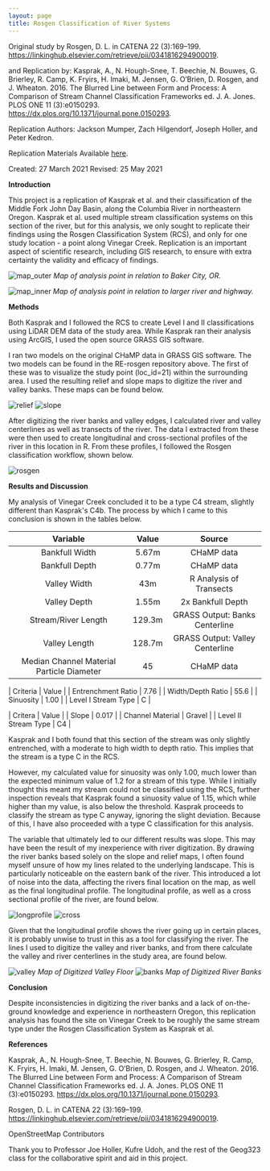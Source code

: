 ```yaml
---
layout: page
title: Rosgen Classification of River Systems
---
```


Original study by Rosgen, D. L. in CATENA 22 (3):169–199. https://linkinghub.elsevier.com/retrieve/pii/0341816294900019.

and Replication by: Kasprak, A., N. Hough-Snee, T. Beechie, N. Bouwes, G. Brierley, R. Camp, K. Fryirs, H. Imaki, M. Jensen, G. O’Brien, D. Rosgen, and J. Wheaton. 2016. The Blurred Line between Form and Process: A Comparison of Stream Channel Classification Frameworks ed. J. A. Jones. PLOS ONE 11 (3):e0150293. https://dx.plos.org/10.1371/journal.pone.0150293.

Replication Authors: Jackson Mumper, Zach Hilgendorf, Joseph Holler, and Peter Kedron.

Replication Materials Available [here](https://github.com/jackson-mumper/RE-rosgen).

Created: 27 March 2021
Revised: 25 May 2021

**Introduction**

This project is a replication of Kasprak et al. and their classification of the Middle Fork John Day Basin, along the Columbia River in northeastern Oregon. Kasprak et al. used multiple stream classification systems on this section of the river, but for this analysis, we only sought to replicate their findings using the Rosgen Classification System (RCS), and only for one study location - a point along Vinegar Creek. Replication is an important aspect of scientific research, including GIS research, to ensure with extra certainty the validity and efficacy of findings.

![map_outer](/assets/map_outer.png)
*Map of analysis point in relation to Baker City, OR.*

![map_inner](/assets/map_inner.png)
*Map of analysis point in relation to larger river and highway.*

**Methods**

Both Kasprak and I followed the RCS to create Level I and II classifications using LiDAR DEM data of the study area. While Kasprak ran their analysis using ArcGIS, I used the open source GRASS GIS software.

I ran two models on the original CHaMP data in GRASS GIS software. The two models can be found in the RE-rosgen repository above. The first of these was to visualize the study point (loc_id=21) within the surrounding area. I used the resulting relief and slope maps to digitize the river and valley banks. These maps can be found below.

![relief](/assets/relief.png)
![slope](/assets/slope.png)

After digitizing the river banks and valley edges, I calculated river and valley centerlines as well as transects of the river. The data I extracted from these were then used to create longitudinal and cross-sectional profiles of the river in this location in R. From these profiles, I followed the Rosgen classification workflow, shown below.

![rosgen](/assets/rosgen.jpeg)

**Results and Discussion**

My analysis of Vinegar Creek concluded it to be a type C4 stream, slightly different than Kasprak's C4b. The process by which I came to this conclusion is shown in the tables below.

| Variable | Value | Source |
| :-: | :-: | :-: |
| Bankfull Width | 5.67m | CHaMP data |
| Bankfull Depth | 0.77m | CHaMP data|
| Valley Width | 43m | R Analysis of Transects |
| Valley Depth | 1.55m | 2x Bankfull Depth |
| Stream/River Length | 129.3m | GRASS Output: Banks Centerline |
| Valley Length | 128.7m | GRASS Output: Valley Centerline |
| Median Channel Material Particle Diameter | 45 | CHaMP data |

| Criteria | Value |
| Entrenchment Ratio | 7.76 |
| Width/Depth Ratio | 55.6 |
| Sinuosity | 1.00 |
| Level I Stream Type | C |

| Critera | Value |
| Slope | 0.017 |
| Channel Material | Gravel |
| Level II Stream Type | C4 |

Kasprak and I both found that this section of the stream was only slightly entrenched, with a moderate to high width to depth ratio. This implies that the stream is a type C in the RCS.

However, my calculated value for sinuosity was only 1.00, much lower than the expected minimum value of 1.2 for a stream of this type. While I initially thought this meant my stream could not be classified using the RCS, further inspection reveals that Kasprak found a sinuosity value of 1.15, which while higher than my value, is also below the threshold. Kasprak proceeds to classify the stream as type C anyway, ignoring the slight deviation. Because of this, I have also proceeded with a type C classification for this analysis.

The variable that ultimately led to our different results was slope. This may have been the result of my inexperience with river digitization. By drawing the river banks based solely on the slope and relief maps, I often found myself unsure of how my lines related to the underlying landscape. This is particularly noticeable on the eastern bank of the river. This introduced a lot of noise into the data, affecting the rivers final location on the map, as well as the final longitudinal profile. The longitudinal profile, as well as a cross sectional profile of the river, are found below.

![longprofile](/assets/longprofile.png)
![cross](/assets/cross_sectional.png)

Given that the longitudinal profile shows the river going up in certain places, it is probably unwise to trust in this as a tool for classifying the river. The lines I used to digitize the valley and river banks, and from there calculate the valley and river centerlines in the study area, are found below.

![valley](/assets/valley.png)
*Map of Digitized Valley Floor*
![banks](/assets/banks.png)
*Map of Digitized River Banks*

**Conclusion**

Despite inconsistencies in digitizing the river banks and a lack of on-the-ground knowledge and experience in northeastern Oregon, this replication analysis has found the site on Vinegar Creek to be roughly the same stream type under the Rosgen Classification System as Kasprak et al.

**References**

Kasprak, A., N. Hough-Snee, T. Beechie, N. Bouwes, G. Brierley, R. Camp, K. Fryirs, H. Imaki, M. Jensen, G. O’Brien, D. Rosgen, and J. Wheaton. 2016. The Blurred Line between Form and Process: A Comparison of Stream Channel Classification Frameworks ed. J. A. Jones. PLOS ONE 11 (3):e0150293. https://dx.plos.org/10.1371/journal.pone.0150293.

Rosgen, D. L. in CATENA 22 (3):169–199. https://linkinghub.elsevier.com/retrieve/pii/0341816294900019.

OpenStreetMap Contributors

Thank you to Professor Joe Holler, Kufre Udoh, and the rest of the Geog323 class for the collaborative spirit and aid in this project.

